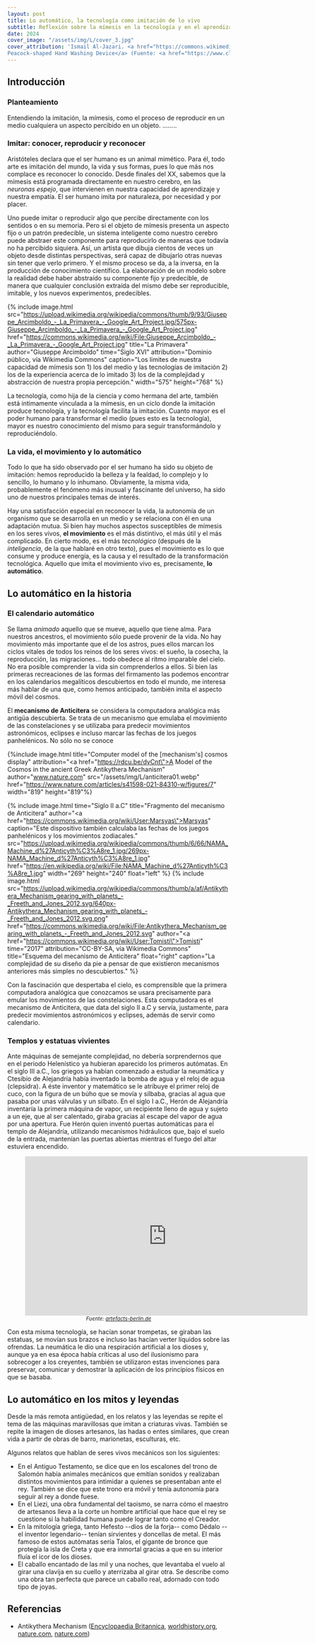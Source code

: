```yaml
---
layout: post
title: Lo automático, la tecnología como imitación de lo vivo
subtitle: Reflexión sobre la mímesis en la tecnología y en el aprendizaje
date: 2024
cover_image: "/assets/img/L/cover_3.jpg"
cover_attribution: 'Ismail Al-Jazari. <a href="https://commons.wikimedia.org/wiki/File:Syria,_Damascus,_Mamluk_Period,_14th_Century_-_Peacock-shaped_Hand_Washing_Device_(recto);_Text_Page,_Arabic_Prose_(verso)_-_1945.383_-_Cleveland_Museum_of_Art.tif"> 	
Peacock-shaped Hand Washing Device</a> (Fuente: <a href="https://www.clevelandart.org/art/1945.383">Cleveland Museum of Art</a>). Siglo XIV. Dominio público, vía Wikimedia Commons'
---
```


<!--https://en.wikipedia.org/wiki/Ismail_al-Jazari-->

## Introducción

### Planteamiento

Entendiendo la imitación, la mímesis, como el proceso de reproducir en un medio cualquiera un aspecto percibido en un objeto.
........

### Imitar: conocer, reproducir y reconocer

Aristóteles declara que el ser humano es un animal mimético. Para él, todo arte es imitación del mundo, la vida y sus formas, pues lo que más nos complace es reconocer lo conocido. Desde finales del XX, sabemos que la mímesis está programada directamente en nuestro cerebro, en las *neuronas espejo*, que intervienen en nuestra capacidad de aprendizaje y nuestra empatía. El ser humano imita por naturaleza, por necesidad y por placer.

Uno puede imitar o reproducir algo que percibe directamente con los sentidos o en su memoria. Pero si el objeto de mímesis presenta un aspecto fijo o un patrón predecible, un sistema inteligente como nuestro cerebro puede abstraer este componente para reproducirlo de maneras que todavía no ha percibido siquiera. Así, un artista que dibuja cientos de veces un objeto desde distintas perspectivas, será capaz de dibujarlo otras nuevas sin tener que verlo primero. Y el mismo proceso se da, a la inversa, en la producción de conocimiento científico. La elaboración de un modelo sobre la realidad debe haber abstraído su componente fijo y predecible, de manera que cualquier conclusión extraída del mismo debe ser reproducible, imitable, y los nuevos experimentos, predecibles.

{% include image.html src="https://upload.wikimedia.org/wikipedia/commons/thumb/9/93/Giuseppe_Arcimboldo_-_La_Primavera_-_Google_Art_Project.jpg/575px-Giuseppe_Arcimboldo_-_La_Primavera_-_Google_Art_Project.jpg" href="https://commons.wikimedia.org/wiki/File:Giuseppe_Arcimboldo_-_La_Primavera_-_Google_Art_Project.jpg" title="La Primavera" author="Giuseppe Arcimboldo" time="Siglo XVI" attribution="Dominio público, vía Wikimedia Commons" caption="Los limites de nuestra capacidad de mímesis son 1) los del medio y las tecnologías de imitación 2) los de la experiencia acerca de lo imitado 3) los de la complejidad y abstracción de nuestra propia percepción." width="575" height="768" %}

La tecnología, como hija de la ciencia y como hermana del arte, también está intimamente vinculada a la mímesis, en un ciclo donde la imitación produce tecnología, y la tecnología facilita la imitación. Cuanto mayor es el poder humano para transformar el medio (pues esto es la tecnología), mayor es nuestro conocimiento del mismo para seguir transformándolo y reproduciéndolo. 

### La vida, el movimiento y lo automático

Todo lo que ha sido observado por el ser humano ha sido su objeto de imitación: hemos reproducido la belleza y la fealdad, lo complejo y lo sencillo, lo humano y lo inhumano. Obviamente, la misma vida, probablemente el fenómeno más inusual y fascinante del universo, ha sido uno de nuestros principales temas de interés.

Hay una satisfacción especial en reconocer la vida, la autonomía de un organismo que se desarrolla en un medio y se relaciona con él en una adaptación mutua. Si bien hay muchos aspectos susceptibles de mímesis en los seres vivos, **el movimiento** es el más distintivo, el más útil y el más complicado. En cierto modo, es el más *tecnológico* (después de la *inteligencia*, de la que hablaré en otro texto), pues el movimiento es lo que consume y produce energía, es la causa y el resultado de la transformación tecnológica. Aquello que imita el movimiento vivo es, precisamente, **lo automático**.

## Lo automático en la historia

### El calendario automático

Se llama *animado* aquello que se mueve, aquello que tiene alma. Para nuestros ancestros, el movimiento sólo puede provenir de la vida. No hay movimiento más importante que el de los astros, pues ellos marcan los ciclos vitales de todos los reinos de los seres vivos: el sueño, la cosecha, la reproducción, las migraciones... todo obedece al ritmo imparable del cielo. No era posible comprender la vida sin comprenderlos a ellos. Si bien las primeras recreaciones de las formas del firmamento las podemos encontrar en los calendarios megalíticos descubiertos en todo el mundo, me interesa más hablar de una que, como hemos anticipado, también imita el aspecto móvil del cosmos.

El **mecanismo de Anticitera** se considera la computadora analógica más antigüa descubierta. Se trata de un mecanismo que emulaba el movimiento de las constelaciones y se utilizaba para predecir movimientos astronómicos, eclipses e incluso marcar las fechas de los juegos panhelénicos. No sólo no se conoce 

{%include image.html title="Computer model of the [mechanism's] cosmos display" attribution="<a href=\"https://rdcu.be/dyCnt\">A Model of the Cosmos in the ancient Greek Antikythera Mechanism</a>" author="www.nature.com" src="/assets/img/L/anticitera01.webp" href="https://www.nature.com/articles/s41598-021-84310-w/figures/7" width="819" height="819"%}

{% include image.html time="Siglo II a.C" title="Fragmento del mecanismo de Anticitera" author="<a href=\"https://commons.wikimedia.org/wiki/User:Marsyas\">Marsyas</a>" caption="Este dispositivo también calculaba las fechas de los juegos panhelénicos y los movimientos zodiacales." src="https://upload.wikimedia.org/wikipedia/commons/thumb/6/66/NAMA_Machine_d%27Anticyth%C3%A8re_1.jpg/269px-NAMA_Machine_d%27Anticyth%C3%A8re_1.jpg" href="https://en.wikipedia.org/wiki/File:NAMA_Machine_d%27Anticyth%C3%A8re_1.jpg" width="269" height="240" float="left" %}
{% include image.html src="https://upload.wikimedia.org/wikipedia/commons/thumb/a/af/Antikythera_Mechanism_gearing_with_planets_-_Freeth_and_Jones_2012.svg/640px-Antikythera_Mechanism_gearing_with_planets_-_Freeth_and_Jones_2012.svg.png" href="https://commons.wikimedia.org/wiki/File:Antikythera_Mechanism_gearing_with_planets_-_Freeth_and_Jones_2012.svg" author="<a href=\"https://commons.wikimedia.org/wiki/User:Tomisti\">Tomisti</a>" time="2017" attribution="CC-BY-SA, vía Wikimedia Commons" title="Esquema del mecanismo de Anticitera" float="right" caption="La complejidad de su diseño da pie a pensar de que existieron mecanismos anteriores más simples no descubiertos." %}

<!---->

Con la fascinación que despertaba el cielo, es comprensible que la primera computadora analógica que conozcamos se usara precisamente para emular los movimientos de las constelaciones. Esta computadora es el mecanismo de Anticitera, que data del siglo II a.C y servía, justamente, para predecir movimientos astronómicos y eclipses, además de servir como calendario.

### Templos y estatuas vivientes

Ante máquinas de semejante complejidad, no debería sorprendernos que en el periodo Helenístico ya hubieran aparecido los primeros autómatas. En el siglo III a.C., los griegos ya habían comenzado a estudiar la neumática y Ctesibio de Alejandría había inventado la bomba de agua y el reloj de agua (clepsidra). A éste inventor y matemático se le atribuye el primer reloj de cuco, con la figura de un búho que se movía y silbaba, gracias al agua que pasaba por unas válvulas y un silbato. En el siglo I a.C., Herón de Alejandría inventaría la primera máquina de vapor, un recipiente lleno de agua y sujeto a un eje, que al ser calentado, giraba gracias al escape del vapor de agua por una apertura. Fue Herón quien inventó puertas automáticas para el templo de Alejandría, utilizando mecanismos hidráulicos que, bajo el suelo de la entrada, mantenían las puertas abiertas mientras el fuego del altar estuviera encendido.

<figure style="text-align:center">
<iframe title="vimeo-player" src="https://player.vimeo.com/video/535611396?h=3ecf2b6e0b" width="640" height="360" frameborder="0" allowfullscreen></iframe>
<br/>
<figurecaption>
<small><em>Fuente: <a href="https://www.artefacts-berlin.de/">artefacts-berlin.de</a></em></small>
</figurecaption>
</figure>

Con esta misma tecnología, se hacían sonar trompetas, se giraban las estatuas, se movían sus brazos e incluso las hacían verter líquidos sobre las ofrendas. La neumática le dio una respiración artificial a los dioses y, aunque ya en esa época había críticas al uso del ilusionismo para sobrecoger a los creyentes, también se utilizaron estas invenciones para preservar, comunicar y demostrar la aplicación de los principios físicos en que se basaba.

## Lo automático en los mitos y leyendas

Desde la más remota antigüedad, en los relatos y las leyendas se repite el tema de las máquinas maravillosas que imitan a criaturas vivas. También se repite la imagen de dioses artesanos, las hadas o entes similares, que crean vida a partir de obras de barro, marionetas, esculturas, etc. 

Algunos relatos que hablan de seres vivos mecánicos son los siguientes:

- En el Antiguo Testamento, se dice que en los escalones del trono de Salomón había animales mecánicos que emitían sonidos  y realizaban distintos movimientos para intimidar a quienes se presentaban ante el rey. También se dice que este trono era móvil y tenía autonomía para seguir al rey a donde fuese.
- En el Liezi, una obra fundamental del taoismo, se narra cómo el maestro de artesanos lleva a la corte un hombre artificial que hace que el rey se cuestione si la habilidad humana puede lograr tanto como el Creador.
- En la mitología griega, tanto Hefesto --dios de la forja-- como Dédalo --el inventor legendario-- tenían sirvientes y doncellas de metal. El más famoso de estos autómatas sería Talos, el gigante de bronce que protegía la isla de Creta y que era inmortal gracias a que en su interior fluía el icor de los dioses.
- El caballo encantado de las mil y una noches, que levantaba el vuelo al girar una clavija en su cuello y aterrizaba al girar otra. Se describe como una obra tan perfecta que parece un caballo real, adornado con todo tipo de joyas.

## Referencias

- Antikythera Mechanism ([Encyclopaedia Britannica](https://www.britannica.com/topic/Antikythera-mechanism), [worldhistory.org](https://www.worldhistory.org/Antikythera_Mechanism/), [nature.com](https://www.nature.com/articles/s41598-021-84310-w), [nature.com](https://www.nature.com/articles/s41550-017-0347-2))
